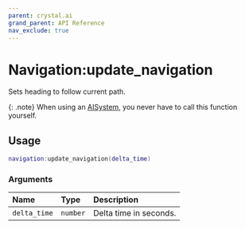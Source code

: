 ```yaml
---
parent: crystal.ai
grand_parent: API Reference
nav_exclude: true
---
```


# Navigation:update_navigation

Sets heading to follow current path.

{: .note}
When using an [AISystem](ai_system), you never have to call this function yourself.

## Usage

```lua
navigation:update_navigation(delta_time)
```

### Arguments

| Name         | Type     | Description            |
| :----------- | :------- | :--------------------- |
| `delta_time` | `number` | Delta time in seconds. |
